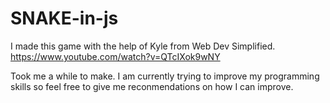 # SNAKE-in-js


I made this game with the help of Kyle from Web Dev Simplified.
https://www.youtube.com/watch?v=QTcIXok9wNY


Took me a while to make. I am currently trying to improve my programming skills so feel free to give me reconmendations on how I can improve.
